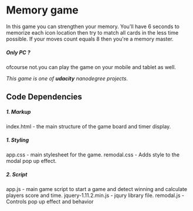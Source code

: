 # Memory game

In this game you can strengthen your memory. You'll have 6 seconds to memorize each icon location then try to match all cards in the less time possible.
If your moves count equals 8 then you're a memory master.

##### Only PC ?
ofcourse not.you can play the game on your mobile and tablet as well.

*This game is one of **udacity** nanodegree projects.*

## Code Dependencies
##### 1. Markup
index.html - the main structure of the game board and timer display.
##### 1. Styling
app.css - main stylesheet for the game.
remodal.css - Adds style to the modal pop up effect.
##### 2. Script
app.js - main game script to start a game and detect winning and calculate players score and time.
jquery-1.11.2.min.js - jqury library file.
remodal.js - Controls pop up effect and behavior
